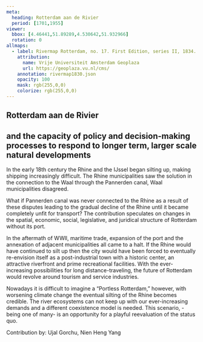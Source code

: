 ```yaml
---
meta:
  heading: Rotterdam aan de Rivier
  period: [1701,1955]
viewer:
  bbox: [4.46441,51.89289,4.530642,51.932966]
  rotation: 0
allmaps:
  - label: Rivermap Rotterdam, no. 17. First Edition, series II, 1834. Foamboard print, 925 x 625 mm, Scale 1:10,000. Trésor Collection, TU Delft Library.
    attribution:
      name: Vrije Universiteit Amsterdam Geoplaza
      url: https://geoplaza.vu.nl/cms/
    annotation: rivermap1830.json
    opacity: 100
    mask: rgb(255,0,0)
    colorize: rgb(255,0,0)
---
```

## Rotterdam aan de Rivier

## and the capacity of policy and decision-making processes to respond to longer term, larger scale natural developments

In the early 18th century the Rhine and the IJssel began silting up, making shipping increasingly difficult. The Rhine municipalities saw the solution in the connection to the Waal through the Pannerden canal, Waal municipalities disagreed. 

What if Pannerden canal was never connected to the Rhine as a result of these disputes leading to the gradual decline of the Rhine until it became completely unfit for transport? The contribution speculates on changes in the spatial, economic, social, legislative, and juridical structure of Rotterdam without its port.

In the aftermath of WWll, maritime trade, expansion of the port and the annexation of adjacent municipalities all came to a halt. If the Rhine would have continued to silt up then the city would have been forced to eventually re-envision itself as a post-industrial town with a historic center, an attractive riverfront and prime recreational facilities. With the ever-increasing possibilities for long distance-traveling, the future of Rotterdam would revolve around tourism and service industries. 

Nowadays it is difficult to imagine a “Portless Rotterdam,” however, with worsening climate change the eventual silting of the Rhine becomes credible. The river ecosystems can not keep up with our ever-increasing demands and a different coexistence model is needed. This scenario, -being one of many- is an opportunity for a playful reevaluation of the status quo.


Contribution by:
Ujal Gorchu, Nien Heng Yang

